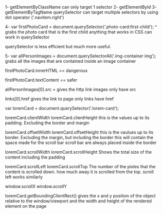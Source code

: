 1- getElementByClassName can only target 1 selector
2- getElementById
3- getElementByTagName
querySelector can target multiple selectors by using dot operator ('.navitem.right')

4- var firstPhotoCard = document.querySelector('.photo-card:first-child');
^ grabs the photo card that is the first child
anything that works in CSS can work in querySelector

querySelector is less efficient but much more useful.

5- var allPersonImages = document.querySelectorAll('.img-container img');
grabs all the images that are contained inside an image container

firstPhotoCard.innerHTML == dangerous

firstPhotoCard.textContent == safer

allPersonImages[0].src = gives the http link
images only have src

links[0].href gives the link to page
only links have href

var loremCard = document.querySelector('.lorem-card');

loremCard.clientWidth
loremCard.clientHeight
this is the values up to its padding. Excluding the border and margin

loremCard.offsetWidth
loremCard.offsetHeight
this is the vaulues up to its border. Excluding the margin, but including the border
this will contain the space made for the scroll bar
scroll bar are always placed inside the border

loremCard.scrollWidth
loremCard.scrollHeight
Shows the total size of the content including the padding

loremCard.scrollLeft
loremCard.scrollTop
The number of the pixles that the content is scrolled down. how much away it is scrolled from the top.
scroll left works similarly

window.scrollX
window.scrollY

loremCard.getBoundingClientRect()
gives the x and y position of the object relative to the window/viewport
and the width and height of the rendered element on the page

